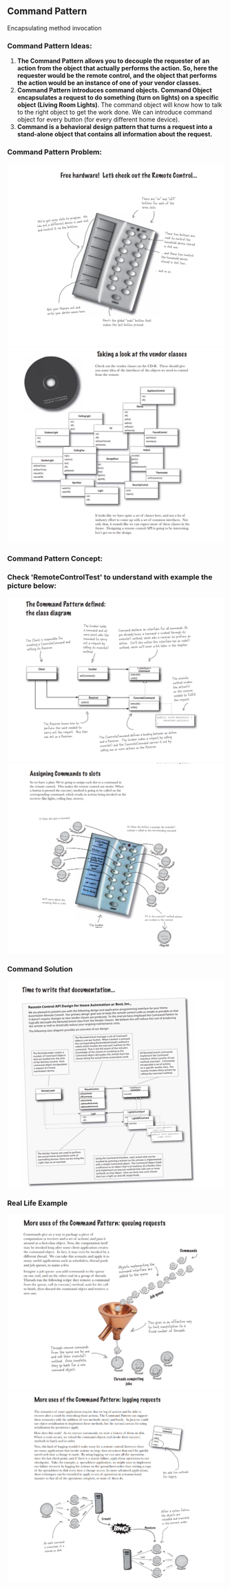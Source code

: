 ## Command Pattern
Encapsulating method invocation

### Command Pattern Ideas: 
1. **The Command Pattern allows you to decouple the requester of an action from the object that actually performs
the action. So, here the requester would be the remote control, and the object that performs the action would 
be an instance of one of your vendor classes.**
2. **Command Pattern introduces command objects. Command Object encapsulates a request 
to do something (turn on lights) on a specific object (Living Room Lights)**. The command object will
know how to talk to the  right object to get the work done. We can introduce command object for every button (for every different home device).
3. **Command is a behavioral design pattern that turns a request into a stand-alone object that contains all information about the request.**


### Command Pattern Problem:
![alt text](https://github.com/ivanspasov99/DesignPatterns/blob/master/Patterns/VI/assets/CommandTaskv1.png)
![alt text](https://github.com/ivanspasov99/DesignPatterns/blob/master/Patterns/VI/assets/CommandTaskv2.png)

### Command Pattern Concept:
### Check 'RemoteControlTest' to understand with example the picture below:
![alt text](https://github.com/ivanspasov99/DesignPatterns/blob/master/Patterns/VI/assets/CommandConceptv1.png)
![alt text](https://github.com/ivanspasov99/DesignPatterns/blob/master/Patterns/VI/assets/CommandConceptv2.png)

### Command Solution
![alt text](https://github.com/ivanspasov99/DesignPatterns/blob/master/Patterns/VI/assets/CommandConceptv3.png)

### Real Life Example
![alt text](https://github.com/ivanspasov99/DesignPatterns/blob/master/Patterns/VI/assets/RealLifeExample.png)
![alt text](https://github.com/ivanspasov99/DesignPatterns/blob/master/Patterns/VI/assets/RealLifeExample2.png)